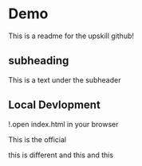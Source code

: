 # Demo

This is a readme for the upskill github!

## subheading

This is a text under the subheader

## Local Devlopment

!.open index.html in your browser

This is the official

this is different
and this
and this
